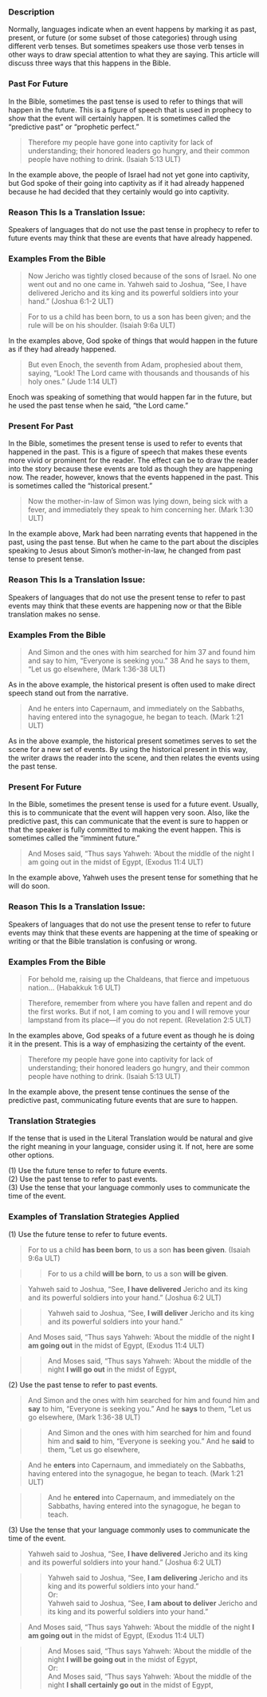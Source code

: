 ### Description
Normally, languages indicate when an event happens by marking it as past, present, or future (or some subset of those categories) through using different verb tenses. But sometimes speakers use those verb tenses in other ways to draw special attention to what they are saying. This article will discuss three ways that this happens in the Bible.
### Past For Future
In the Bible, sometimes the past tense is used to refer to things that will happen in the future. This is a figure of speech that is used in prophecy to show that the event will certainly happen. It is sometimes called the “predictive past” or “prophetic perfect.”
> Therefore my people have gone into captivity for lack of understanding; their honored leaders go hungry, and their common people have nothing to drink. (Isaiah 5:13 ULT)

In the example above, the people of Israel had not yet gone into captivity, but God spoke of their going into captivity as if it had already happened because he had decided that they certainly would go into captivity.
### Reason This Is a Translation Issue:
Speakers of languages that do not use the past tense in prophecy to refer to future events may think that these are events that have already happened.
### Examples From the Bible
> Now Jericho was tightly closed because of the sons of Israel. No one went out and no one came in. Yahweh said to Joshua, “See, I have delivered Jericho and its king and its powerful soldiers into your hand.” (Joshua 6:1-2 ULT)

> For to us a child has been born, to us a son has been given; and the rule will be on his shoulder. (Isaiah 9:6a ULT)

In the examples above, God spoke of things that would happen in the future as if they had already happened.

> But even Enoch, the seventh from Adam, prophesied about them, saying, “Look! The Lord came with thousands and thousands of his holy ones.” (Jude 1:14 ULT)

Enoch was speaking of something that would happen far in the future, but he used the past tense when he said, “the Lord came.”

### Present For Past
In the Bible, sometimes the present tense is used to refer to events that happened in the past. This is a figure of speech that makes these events more vivid or prominent for the reader. The effect can be to draw the reader into the story because these events are told as though they are happening now. The reader, however, knows that the events happened in the past. This is sometimes called the “historical present.”

> Now the mother-in-law of Simon was lying down, being sick with a fever, and immediately they speak to him concerning her. (Mark 1:30 ULT)

In the example above, Mark had been narrating events that happened in the past, using the past tense. But when he came to the part about the disciples speaking to Jesus about Simon’s mother-in-law, he changed from past tense to present tense. 

### Reason This Is a Translation Issue:
Speakers of languages that do not use the present tense to refer to past events may think that these events are happening now or that the Bible translation makes no sense.

### Examples From the Bible
> And Simon and the ones with him searched for him 37 and found him and say to him, “Everyone is seeking you.” 38 And he says to them, “Let us go elsewhere, (Mark 1:36-38 ULT)

As in the above example, the historical present is often used to make direct speech stand out from the narrative.
> And he enters into Capernaum, and immediately on the Sabbaths, having entered into the synagogue, he began to teach. (Mark 1:21 ULT)

As in the above example, the historical present sometimes serves to set the scene for a new set of events. By using the historical present in this way, the writer draws the reader into the scene, and then relates the events using the past tense.

### Present For Future
In the Bible, sometimes the present tense is used for a future event. Usually, this is to communicate that the event will happen very soon. Also, like the predictive past, this can communicate that the event is sure to happen or that the speaker is fully committed to making the event happen. This is sometimes called the “imminent future.”

> And Moses said, “Thus says Yahweh: ‘About the middle of the night I am going out in the midst of Egypt, (Exodus 11:4 ULT)

In the example above, Yahweh uses the present tense for something that he will do soon.

### Reason This Is a Translation Issue:
Speakers of languages that do not use the present tense to refer to future events may think that these events are happening at the time of speaking or writing or that the Bible translation is confusing or wrong.

### Examples From the Bible
> For behold me, raising up the Chaldeans, that fierce and impetuous nation… (Habakkuk 1:6 ULT)

> Therefore, remember from where you have fallen and repent and do the first works. But if not, I am coming to you and I will remove your lampstand from its place—if you do not repent. (Revelation 2:5 ULT)

In the examples above, God speaks of a future event as though he is doing it in the present. This is a way of emphasizing the certainty of the event.

> Therefore my people have gone into captivity for lack of understanding; their honored leaders go hungry, and their common people have nothing to drink. (Isaiah 5:13 ULT)

In the example above, the present tense continues the sense of the predictive past, communicating future events that are sure to happen.

### Translation Strategies
If the tense that is used in the Literal Translation would be natural and give the right meaning in your language, consider using it. If not, here are some other options.<br>

(1) Use the future tense to refer to future events.<br>
(2) Use the past tense to refer to past events.<br>
(3) Use the tense that your language commonly uses to communicate the time of the event.<br>

### Examples of Translation Strategies Applied
(1) Use the future tense to refer to future events.

> For to us a child **has been born**, to us a son **has been given**. (Isaiah 9:6a ULT)

>> For to us a child **will be born**, to us a son **will be given**.

> Yahweh said to Joshua, “See, **I have delivered** Jericho and its king and its powerful soldiers into your hand.” (Joshua 6:2 ULT)

>> Yahweh said to Joshua, “See, **I will deliver** Jericho and its king and its powerful soldiers into your hand.” 

> And Moses said, “Thus says Yahweh: ‘About the middle of the night **I am going out** in the midst of Egypt, (Exodus 11:4 ULT)

>> And Moses said, “Thus says Yahweh: ‘About the middle of the night **I will go out** in the midst of Egypt, 

(2) Use the past tense to refer to past events.
> And Simon and the ones with him searched for him and found him and **say** to him, “Everyone is seeking you.” And he **says** to them, “Let us go elsewhere, (Mark 1:36-38 ULT)

>> And Simon and the ones with him searched for him and found him and **said** to him, “Everyone is seeking you.” And he **said** to them, “Let us go elsewhere, 

> And he **enters** into Capernaum, and immediately on the Sabbaths, having entered into the synagogue, he began to teach. (Mark 1:21 ULT)

>> And he **entered** into Capernaum, and immediately on the Sabbaths, having entered into the synagogue, he began to teach. 

(3) Use the tense that your language commonly uses to communicate the time of the event.

> Yahweh said to Joshua, “See, **I have delivered** Jericho and its king and its powerful soldiers into your hand.” (Joshua 6:2 ULT)

>> Yahweh said to Joshua, “See, **I am delivering** Jericho and its king and its powerful soldiers into your hand.”  
Or:  
>> Yahweh said to Joshua, “See, **I am about to deliver** Jericho and its king and its powerful soldiers into your hand.”

> And Moses said, “Thus says Yahweh: ‘About the middle of the night **I am going out** in the midst of Egypt, (Exodus 11:4 ULT)

>> And Moses said, “Thus says Yahweh: ‘About the middle of the night **I will be going out** in the midst of Egypt,  
Or:  
>> And Moses said, “Thus says Yahweh: ‘About the middle of the night **I shall certainly go out** in the midst of Egypt,
